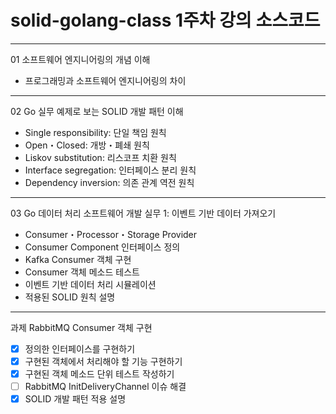 # solid-golang-class 1주차 강의 소스코드

---

01
소프트웨어 엔지니어링의 개념 이해
- 프로그래밍과 소프트웨어 엔지니어링의 차이
---
02
Go 실무 예제로 보는 SOLID 개발 패턴 이해
- Single responsibility: 단일 책임 원칙
- Open・Closed: 개방・폐쇄 원칙
- Liskov substitution: 리스코프 치환 원칙
- Interface segregation: 인터페이스 분리 원칙
- Dependency inversion: 의존 관계 역전 원칙
---
03
Go 데이터 처리 소프트웨어 개발 실무 1: 이벤트 기반 데이터 가져오기
- Consumer・Processor・Storage Provider
- Consumer Component 인터페이스 정의
- Kafka Consumer 객체 구현
- Consumer 객체 메소드 테스트
- 이벤트 기반 데이터 처리 시뮬레이션
- 적용된 SOLID 원칙 설명
---
과제
RabbitMQ Consumer 객체 구현
- [X] 정의한 인터페이스를 구현하기
- [X] 구현된 객체에서 처리해야 할 기능 구현하기
- [X] 구현된 객체 메소드 단위 테스트 작성하기
- [ ] RabbitMQ InitDeliveryChannel 이슈 해결
- [X] SOLID 개발 패턴 적용 설명